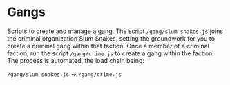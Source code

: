 # Gangs

Scripts to create and manage a gang. The script `/gang/slum-snakes.js` joins the
criminal organization Slum Snakes, setting the groundwork for you to create a
criminal gang within that faction. Once a member of a criminal faction, run the
script `/gang/crime.js` to create a gang within the faction. The process is
automated, the load chain being:

`/gang/slum-snakes.js` -> `/gang/crime.js`
